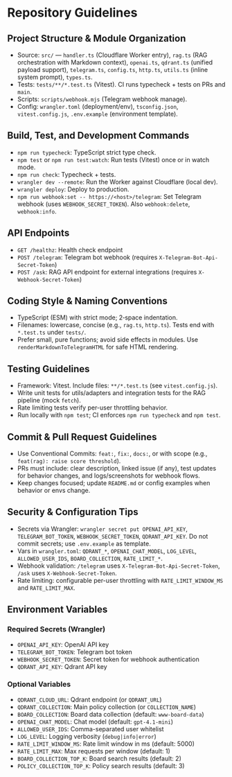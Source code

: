 # Repository Guidelines

## Project Structure & Module Organization

- Source: `src/` — `handler.ts` (Cloudflare Worker entry), `rag.ts` (RAG orchestration with Markdown context), `openai.ts`, `qdrant.ts` (unified payload support), `telegram.ts`, `config.ts`, `http.ts`, `utils.ts` (inline system prompt), `types.ts`.
- Tests: `tests/**/*.test.ts` (Vitest). CI runs typecheck + tests on PRs and `main`.
- Scripts: `scripts/webhook.mjs` (Telegram webhook manage).
- Config: `wrangler.toml` (deployment/env), `tsconfig.json`, `vitest.config.js`, `.env.example` (environment template).

## Build, Test, and Development Commands

- `npm run typecheck`: TypeScript strict type check.
- `npm test` or `npm run test:watch`: Run tests (Vitest) once or in watch mode.
- `npm run check`: Typecheck + tests.
- `wrangler dev --remote`: Run the Worker against Cloudflare (local dev).
- `wrangler deploy`: Deploy to production.
- `npm run webhook:set -- https://<host>/telegram`: Set Telegram webhook (uses `WEBHOOK_SECRET_TOKEN`). Also `webhook:delete`, `webhook:info`.

## API Endpoints

- `GET /healthz`: Health check endpoint
- `POST /telegram`: Telegram bot webhook (requires `X-Telegram-Bot-Api-Secret-Token`)
- `POST /ask`: RAG API endpoint for external integrations (requires `X-Webhook-Secret-Token`)

## Coding Style & Naming Conventions

- TypeScript (ESM) with strict mode; 2‑space indentation.
- Filenames: lowercase, concise (e.g., `rag.ts`, `http.ts`). Tests end with `*.test.ts` under `tests/`.
- Prefer small, pure functions; avoid side effects in modules. Use `renderMarkdownToTelegramHTML` for safe HTML rendering.

## Testing Guidelines

- Framework: Vitest. Include files: `**/*.test.ts` (see `vitest.config.js`).
- Write unit tests for utils/adapters and integration tests for the RAG pipeline (mock `fetch`).
- Rate limiting tests verify per-user throttling behavior.
- Run locally with `npm test`; CI enforces `npm run typecheck` and `npm test`.

## Commit & Pull Request Guidelines

- Use Conventional Commits: `feat:`, `fix:`, `docs:`, or with scope (e.g., `feat(rag): raise score threshold`).
- PRs must include: clear description, linked issue (if any), test updates for behavior changes, and logs/screenshots for webhook flows.
- Keep changes focused; update `README.md` or config examples when behavior or envs change.

## Security & Configuration Tips

- Secrets via Wrangler: `wrangler secret put OPENAI_API_KEY`, `TELEGRAM_BOT_TOKEN`, `WEBHOOK_SECRET_TOKEN`, `QDRANT_API_KEY`. Do not commit secrets; use `.env.example` as template.
- Vars in `wrangler.toml`: `QDRANT_*`, `OPENAI_CHAT_MODEL`, `LOG_LEVEL`, `ALLOWED_USER_IDS`, `BOARD_COLLECTION`, `RATE_LIMIT_*`.
- Webhook validation: `/telegram` uses `X-Telegram-Bot-Api-Secret-Token`, `/ask` uses `X-Webhook-Secret-Token`.
- Rate limiting: configurable per-user throttling with `RATE_LIMIT_WINDOW_MS` and `RATE_LIMIT_MAX`.

## Environment Variables

### Required Secrets (Wrangler)

- `OPENAI_API_KEY`: OpenAI API key
- `TELEGRAM_BOT_TOKEN`: Telegram bot token
- `WEBHOOK_SECRET_TOKEN`: Secret token for webhook authentication
- `QDRANT_API_KEY`: Qdrant API key

### Optional Variables

- `QDRANT_CLOUD_URL`: Qdrant endpoint (or `QDRANT_URL`)
- `QDRANT_COLLECTION`: Main policy collection (or `COLLECTION_NAME`)
- `BOARD_COLLECTION`: Board data collection (default: `www-board-data`)
- `OPENAI_CHAT_MODEL`: Chat model (default: `gpt-4.1-mini`)
- `ALLOWED_USER_IDS`: Comma-separated user whitelist
- `LOG_LEVEL`: Logging verbosity (`debug|info|error`)
- `RATE_LIMIT_WINDOW_MS`: Rate limit window in ms (default: 5000)
- `RATE_LIMIT_MAX`: Max requests per window (default: 1)
- `BOARD_COLLECTION_TOP_K`: Board search results (default: 2)
- `POLICY_COLLECTION_TOP_K`: Policy search results (default: 3)
